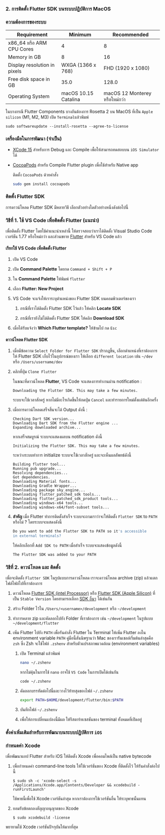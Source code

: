 ### 2. การติดตั้ง Flutter SDK บนระบบปฏิบัติการ MacOS

### ความต้องการของระบบ

| Requirement                  | Minimum              | Recommended                    |
| ---------------------------- | -------------------- | ------------------------------ |
| x86_64 หรือ ARM CPU Cores    | 4                    | 8                              |
| Memory in GB                 | 8                    | 16                             |
| Display resolution in pixels | WXGA (1366 x 768)    | FHD (1920 x 1080)              |
| Free disk space in GB        | 35.0                 | 128.0                          |
| Operating System             | macOS 10.15 Catalina | macOS 12 Monterey หรือใหม่กว่า |

ในบางกรณี Flutter Components บางอันต้องการ Rosetta 2 บน MacOS ที่เป็น `Apple silicon` (M1, M2, M3) เปิด `Terminal`แล้วพิมพ์

```
sudo softwareupdate --install-rosetta --agree-to-license
```

### เครื่องมือในการพัฒนา (จำเป็น)

- [XCode 15](https://developer.apple.com/xcode/) สำหรับการ Debug และ Compile เพื้อให้สามารถทดสอบบน `iOS Simulator` ได้
- [CocoaPods](https://cocoapods.org/) สำหรับ Compile Flutter plugin เพื่อใช้สำหรับ Native app

  ติดตั้ง `CocoaPods` ด้วยคําสั่ง

  ```zsh
  sudo gem install cocoapods
  ```

### ติดตั้ง Flutter SDK

การดาวน์โหลด Flutter SDK มีหลายวิธี เลือกตัวอย่างใดตัวอย่างหนึ่งดังต่อไปนี้

### วิธีที่ 1. ใช้ VS Code เพื่อติดตั้ง Flutter (แนะนำ)

เพื่อติดตั้ง Flutter โดยใช้คำแนะนำเหล่านี้ ให้ตรวจสอบว่าเราได้ติดตั้ง Visual Studio Code เวอร์ชัน 1.77 หรือใหม่กว่า และส่วนขยาย [Flutter](https://marketplace.visualstudio.com/items?itemName=Dart-Code.flutter) สำหรับ VS Code แล้ว

#### เรียกใช้ VS Code เพื่อติดตั้ง Flutter

1. เปิด VS Code

2. เปิด **Command Palette** โดยกด `Command + Shift + P`

3. ใน **Command Palette** ให้พิมพ์ `flutter`

4. เลือก **Flutter: New Project**

5. VS Code จะแจ้งให้เราระบุตำแหน่งของ Flutter SDK บนคอมพิวเตอร์ของเรา

   1. กรณีที่เราได้ติดตั้ง Flutter SDK ไว้แล้ว ให้คลิก **Locate SDK**

   2. กรณีที่เรายังไม่ได้ติดตั้ง Flutter SDK ให้คลิก **Download SDK**

6. เมื่อได้รับแจ้งว่า **Which Flutter template?** ให้ข้ามไป กด `Esc`

#### ดาวน์โหลด Flutter SDK

1. เมื่อมีข้อความ `Select Folder for Flutter SDK` ปรากฏขึ้น, เลือกตำแหน่งที่เราต้องการให้ Flutter SDK เก็บไว้ในอุปกรณ์ของเรา ให้เลือก `different location` เช่น `~/dev` หรือ `/Users/username/dev`

2. คลิกที่ปุ่ม `Clone Flutter`

   ในขณะที่ดาวน์โหลด **Flutter**, VS Code จะแสดงการทำงานผ่าน notification :

   ```
   Downloading the Flutter SDK. This may take a few minutes.
   ```

   ระบบจะใช้เวลาสักครู่ หากไม่มีอะไรเกิดขึ้นให้กดปุ่ม `Cancel` และทำรายการใหม่ตั้งแต่ต้นอีกครั้ง

3. เมื่อการดาวน์โหลดเสร็จสิ้นจะได้ Output ดังนี้ :

   ```
   Checking Dart SDK version...
   Downloading Dart SDK from the Flutter engine ...
   Expanding downloaded archive...
   ```

   หากเสร็จสมบูรณ์ ระบบจะแสดงผลบน notification ดังนี้

   ```
   Initializing the Flutter SDK. This may take a few minutes.
   ```

   ระหว่างระบบทำการ initialize ระบบจะใช้เวลาสักครู่ และจะเห็นผลลัพทธ์ดังนี้

   ```
   Building flutter tool...
   Running pub upgrade...
   Resolving dependencies...
   Got dependencies.
   Downloading Material fonts...
   Downloading Gradle Wrapper...
   Downloading package sky_engine...
   Downloading flutter_patched_sdk tools...
   Downloading flutter_patched_sdk_product tools...
   Downloading windows-x64 tools...
   Downloading windows-x64/font-subset tools...
   ```

4. **สำคัญ** เมื่อ Flutter ทำการติดตั้งสำเร็จ ระบบจะถามเราว่าจะให้ติดตั้ง `Flutter SDK` to `PATH` หรือไม่ ? โดยระบบจะแสดงดังนี้

   ```bash
   Do you want to add the Flutter SDK to PATH so it's accessible
   in external terminals?
   ```

   ให้คลิกเลือกที่ `Add SDK to PATH` เมื่อสำเร็จ ระบบจะแสดงข้อมูลดังนี้

   ```bash
   The Flutter SDK was added to your PATH
   ```

### วิธีที่ 2. ดาวน์โหลด และ ติดตั้ง

เพื่อจะติดตั้ง `Flutter SDK` ในรูปแบบการดาวน์โหลด เราจะดาวน์โหลด archive (zip) แล้วแตกไฟล์ไฟล์ไปที่เราต้องการ

1. ดาวน์โหลด [Flutter SDK (intel Processor)](https://storage.googleapis.com/flutter_infra_release/releases/stable/macos/flutter_macos_3.19.6-stable.zip) หรือ [Flutter SDK (Apple Silicon)](https://storage.googleapis.com/flutter_infra_release/releases/stable/macos/flutter_macos_arm64_3.19.6-stable.zip) ที่เป็น `Stable Version` โดยสามารถเลือก [SDK อื่นๆ](https://docs.flutter.dev/release/archive) ได้เช่นกัน
2. สร้าง Folder ไว้ใน `/Users/<username>/development` หรือ `~/development`
3. ทำการคลาย zip และคัดลอกไปยัง Folder ที่เราต้องการ เช่น `~/development` ในรูปแบบ `~/development/flutter`
4. เพิ่ม Flutter ไปยัง `PATH`
   เพื่อรันคำสั่ง Flutter ใน Terminal ให้เพิ่ม Flutter ลงใน environment variable `PATH` คู่มือนี้สันนิษฐานว่า Mac ของเรารันเชลล์เริ่มต้นล่าสุดคือ `zsh` ซึ่ง Zsh จะใช้ไฟล์ `.zshenv` สำหรับตัวแปรสภาพแวดล้อม (environment variables)

   1. เปิด Terminal แล้วพิมพ์

      ```bash
      nano ~/.zshenv
      ```

      หากไม่คุ้นในการใช้ `nano` อาจใช้ `VS Code` ในการเปิดได้เช่นกัน

      ```bash
      code ~/.zshenv
      ```

   2. คัดลอกบรรทัดต่อไปนี้และวางไว้ท้ายสุดของไฟล์ `~/.zshenv`

      ```bash
      export PATH=$HOME/development/flutter/bin:$PATH
      ```

   3. บันทึกไฟล์ `~/.zshenv`

   4. เพื่อให้การเปลี่ยนแปลงนี้มีผล ให้รีสตาร์ทเซสชันของ terminal ทั้งหมดที่เปิดอยู่

### ตั้งค่าเพิ่มเติมสำหรับการพัฒนาบนระบบปฏิบัติการ `iOS`

### กำหนดค่า Xcode

เพื่อพัฒนาแอป Flutter สำหรับ iOS ให้ติดตั้ง Xcode เพื่อคอมไพล์เป็น native bytecode

1. เพื่อกำหนดค่า command-line tools ให้ใช้เวอร์ชันของ Xcode ที่ติดตั้งไว้ ให้รันคำสั่งต่อไปนี้

   ```
   $ sudo sh -c 'xcode-select -s /Applications/Xcode.app/Contents/Developer && xcodebuild -runFirstLaunch'
   ```

   ใช้พาธนี้เพื่อใช้ Xcode เวอร์ชันล่าสุด หากเราต้องการใช้เวอร์ชันอื่น ให้ระบุพาธนั้นแทน

2. ยอมรับข้อตกลงสัญญาอนุญาตของ Xcode

   ```
   $ sudo xcodebuild -license
   ```

พยายามใช้ Xcode เวอร์ชันปัจจุบันให้มากที่สุด
